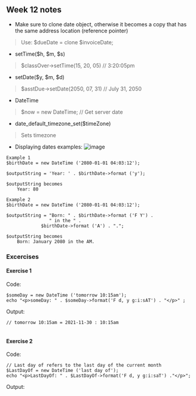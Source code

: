 ## Week 12 notes
- Make sure to clone date object, otherwise it becomes a copy that has the same address location (reference pointer)
> Use: $dueDate = clone $invoiceDate; 

- setTime($h, $m, $s) 
> $classOver->setTime(15, 20, 05) // 3:20:05pm

- setDate($y, $m, $d)
> $asstDue->setDate(2050, 07, 31) // July 31, 2050

- DateTime
> $now = new DateTime; // Get server date

- date_default_timezone_set($timeZone) 
> Sets timezone

- Displaying dates examples:
![image](https://user-images.githubusercontent.com/29869696/143900271-8ecc8874-4d62-410f-889e-8c40f1202462.png)
```
Example 1
$birthDate = new DateTime ('2080-01-01 04:03:12');

$outputString = 'Year: ' . $birthDate->format ('y');

$outputString becomes
	Year: 80

Example 2
$birthDate = new DateTime ('2080-01-01 04:03:12');

$outputString = "Born: " . $birthDate->format ('F Y') . 
                " in the " .
  			 $birthDate->format ('A') . ".";

$outputString becomes
	Born: January 2080 in the AM.
```

### Excercises
#### Exercise 1
Code: 
```
$someDay = new DateTime ('tomorrow 10:15am');
echo "<p>someDay: " . $someDay->format('F d, y g:i:sAT') . "</p>" ;
```
Output: 
```
// tomorrow 10:15am = 2021-11-30 : 10:15am
 
```

#### Exercise 2
Code:
```
// Last day of refers to the last day of the current month
$LastDayOf = new DateTime ('last day of');
echo "<p>LastDayOf: " . $LastDayOf->format('F d, y g:i:saT') ."</p>";
```
Output: 
```
```

